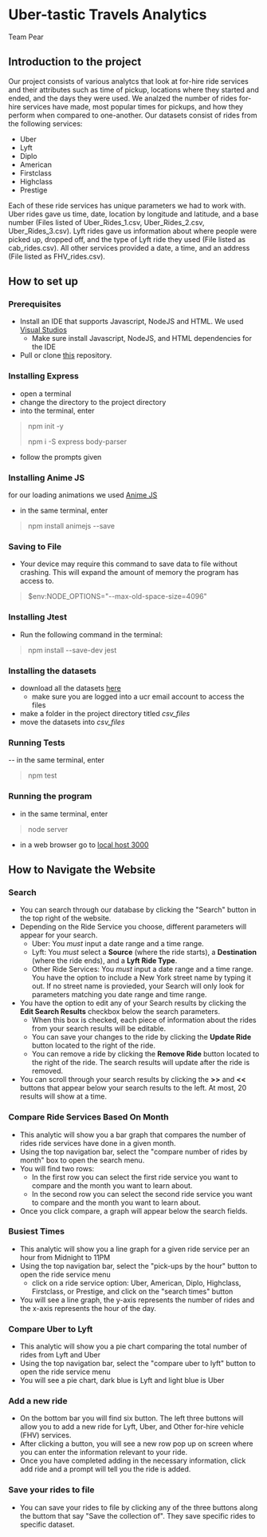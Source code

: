 # Uber-tastic Travels Analytics 
Team Pear


## Introduction to the project

Our project consists of various analytcs that look at for-hire ride services and their attributes such as time of pickup, locations where they started and ended, and the days they were used. We analzed the number of rides for-hire services have made, most popular times for pickups, and how they perform when compared to one-another. Our datasets consist of rides from the following services:
- Uber
- Lyft
- Diplo
- American
- Firstclass
- Highclass
- Prestige

Each of these ride services has unique parameters we had to work with. Uber rides gave us time, date, location by longitude and latitude, and a base number (Files listed of Uber_Rides_1.csv, Uber_Rides_2.csv, Uber_Rides_3.csv). Lyft rides gave us information about where people were picked up, dropped off, and the type of Lyft ride they used (File listed as cab_rides.csv). All other services provided a date, a time, and an address (File listed as FHV_rides.csv).


## How to set up
### Prerequisites

- Install an IDE that supports Javascript, NodeJS and HTML. We used [Visual Studios](https://visualstudio.microsoft.com/downloads/)
  - Make sure install Javascript, NodeJS, and HTML dependencies for the IDE
- Pull or clone [this](https://github.com/ucr-cs180-fall21/cs180project-021-team-pear-1.git) repository.

### Installing Express

- open a terminal
- change the directory to the project directory
- into the terminal, enter 
> npm init -y
> 
> npm i -S express body-parser
- follow the prompts given

### Installing Anime JS

for our loading animations we used [Anime JS](https://animejs.com/)
- in the same terminal, enter
> npm install animejs --save

### Saving to File

- Your device may require this command to save data to file without crashing. This will expand the amount of memory the program has access to.
> $env:NODE_OPTIONS="--max-old-space-size=4096"

### Installing Jtest

- Run the following command in the terminal:
> npm install --save-dev jest

### Installing the datasets

- download all the datasets [here](https://drive.google.com/drive/u/3/folders/1_u6Z-ZV5rL95LQMRHPuvhntG_-pJlbWG)
  - make sure you are logged into a ucr email account to access the files
- make a folder in the project directory titled *csv_files*
- move the datasets into *csv_files*

### Running Tests
-- in the same terminal, enter
> npm test


### Running the program

- in the same terminal, enter 
> node server
- in a web browser go to [local host 3000](http://localhost:3000/)

## How to Navigate the Website
### Search

- You can search through our database by clicking the "Search" button in the top right of the website.
- Depending on the Ride Service you choose, different parameters will appear for your search.
   - Uber: You *must* input a date range and a time range.
   - Lyft: You *must* select a **Source** (where the ride starts), a **Destination** (where the ride ends), and a **Lyft Ride Type**.
   - Other Ride Services: You *must* input a date range and a time range. You have the option to include a New York street name by typing it out. If no street name is provieded, your Search will only look for parameters matching you date range and time range.
 - You have the option to edit any of your Search results by clicking the **Edit Search Results** checkbox below the search parameters.
    - When this box is checked, each piece of information about the rides from your search results will be editable.
    - You can save your changes to the ride by clicking the **Update Ride** button located to the right of the ride.
    - You can remove a ride by clicking the **Remove Ride** button located to the right of the ride. The search results will update after the ride is removed.
 - You can scroll through your search results by clicking the **>>** and **<<** buttons that appear below your search results to the left. At most, 20 results will show at a time.

### Compare Ride Services Based On Month

- This analytic will show you a bar graph that compares the number of rides ride services have done in a given month.
- Using the top navigation bar, select the "compare number of rides by month" box to open the search menu.
- You will find two rows:
  - In the first row you can select the first ride service you want to compare and the month you want to learn about.
  - In the second row you can select the second ride service you want to compare and the month you want to learn about.
- Once you click compare, a graph will appear below the search fields.


### Busiest Times

- This analytic will show you a line graph for a given ride service per an hour from Midnight to 11PM
- Using the top navigation bar, select the "pick-ups by the hour" button to open the ride service menu
  - click on a ride service option: Uber, American, Diplo, Highclass, Firstclass, or Prestige, and click on the "search times" button
- You will see a line graph, the y-axis represents the number of rides and the x-axis represents the hour of the day.

### Compare Uber to Lyft

- This analytic will show you a pie chart comparing the total number of rides from Lyft and Uber
- Using the top navigation bar, select the "compare uber to lyft" button to open the ride service menu
- You will see a pie chart, dark blue is Lyft and light blue is Uber

### Add a new ride

- On the bottom bar you will find six button. The left three buttons will allow you to add a new ride for Lyft, Uber, and Other for-hire vehicle (FHV) services.
- After clicking a button, you will see a new row pop up on screen where you can enter the information relevant to your ride.
- Once you have completed adding in the necessary information, click add ride and a prompt will tell you the ride is added.

### Save your rides to file

- You can save your rides to file by clicking any of the three buttons along the buttom that say "Save the collection of". They save specific rides to specific dataset.
